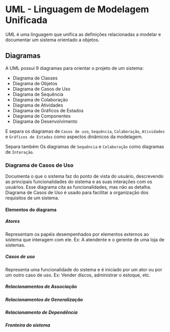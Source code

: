# UML - Linguagem de Modelagem Unificada
UML é uma linguagem que unifica as definições relacionadas a modelar e documentar um sistema orientado a objetos.

## Diagramas
A UML possui 9 diagramas para orientar o projeto de um sistema:
- Diagrama de Classes
- Diagrama de Objetos
- Diagrama de Casos de Uso
- Diagrama de Sequência
- Diagrama de Colaboração
- Diagrama de Atividades
- Diagrama de Gráficos de Estados
- Diagrama de Componentes
- Diagrama de Desenvolvimento

E separa os diagramas de `Casos de uso`, `Sequência`, `Colaboração`, `Atividades` e `Gráficos de Estados` como aspectos dinâmicos da modelagem.

Separa também Os diagramas de `Sequência` e `Colaboração` como diagramas de `Interação`.
### Diagrama de Casos de Uso
Documenta o que o sistema faz do ponto de vista do usuário, descrevendo as principais funcionalidades do sistema e as suas interações com os usuários. Esse diagrama cita as funcionalidades, mas não as detalha.
Diagrama de Casos de Uso é usado para facilitar a organização dos requisitos de um sistema.
#### Elementos do diagrama
##### Atores
Representam os papéis desempenhados por elementos externos ao sistema que interagem com ele.
Ex: A atendente e o gerente de uma loja de sistemas.
##### Casos de uso
Representa uma funcionalidade do sistema e é iniciado por um ator ou por um outro caso de uso.
Ex: Vender discos, administrar o estoque, etc.
##### Relacionamentos de Associação

##### Relacionamentos de Generalização

##### Relacionamento de Dependência

##### Fronteira do sistema
